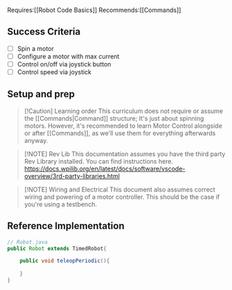 Requires:[[Robot Code Basics]]
Recommends:[[Commands]]


## Success Criteria
- [ ] Spin a motor
- [ ] Configure a motor with max current
- [ ] Control on/off via joystick button
- [ ] Control speed via joystick

## Setup and prep

> [!Caution] Learning order
> This curriculum does not require or assume the [[Commands|Command]] structure; It's just about spinning motors. 
> However, it's recommended to learn Motor Control alongside or after [[Commands]], as we'll use them for everything afterwards anyway.

> [!NOTE] Rev Lib
> This documentation assumes you have the third party Rev Library installed. You can find instructions here. 
> https://docs.wpilib.org/en/latest/docs/software/vscode-overview/3rd-party-libraries.html

> [!NOTE] Wiring and Electrical
> This document also assumes correct wiring and powering of a motor controller. This should be the case if you're using a testbench. 





## Reference Implementation

```java
// Robot.java
public Robot extends TimedRobot{

	public void teleopPeriodic(){
		
	}
}
```

